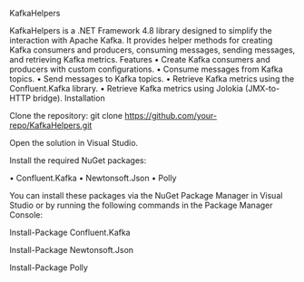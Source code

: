 KafkaHelpers

KafkaHelpers is a .NET Framework 4.8 library designed to simplify the interaction with Apache Kafka. It provides helper methods for creating Kafka consumers and producers, consuming messages, sending messages, and retrieving Kafka metrics. Features • Create Kafka consumers and producers with custom configurations. • Consume messages from Kafka topics. • Send messages to Kafka topics. • Retrieve Kafka metrics using the Confluent.Kafka library. • Retrieve Kafka metrics using Jolokia (JMX-to-HTTP bridge). Installation

Clone the repository:
git clone https://github.com/your-repo/KafkaHelpers.git

Open the solution in Visual Studio.

Install the required NuGet packages:

• Confluent.Kafka • Newtonsoft.Json • Polly

You can install these packages via the NuGet Package Manager in Visual Studio or by running the following commands in the Package Manager Console:

Install-Package Confluent.Kafka

Install-Package Newtonsoft.Json

Install-Package Polly
